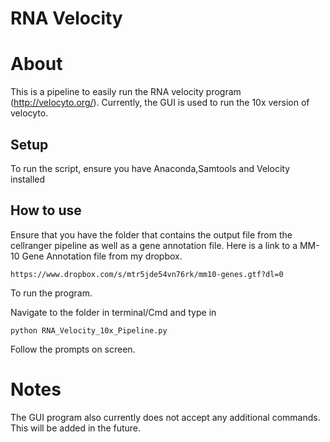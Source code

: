 # RNA Velocity

# About
This is a pipeline to easily run the RNA velocity program (http://velocyto.org/). Currently, the GUI is used to run the 10x version of velocyto. 

## Setup
To run the script, ensure you have Anaconda,Samtools and Velocity installed

## How to use
Ensure that you have the folder that contains the output file from the cellranger pipeline as well as a gene annotation file. Here is a link to a MM-10 Gene Annotation file from my dropbox. 

```
https://www.dropbox.com/s/mtr5jde54vn76rk/mm10-genes.gtf?dl=0
```

To run the program. 

Navigate to the folder in terminal/Cmd and type in

```
python RNA_Velocity_10x_Pipeline.py
```

Follow the prompts on screen. 


# Notes
The GUI program also currently does not accept any additional commands. This will be added in the future. 
